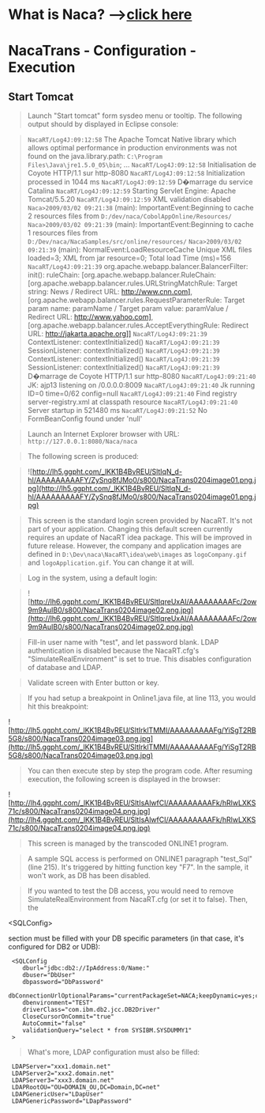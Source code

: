 # What is Naca? -->[click here](Naca0201.md) #

# NacaTrans - Configuration - Execution #

## Start Tomcat ##

> Launch "Start tomcat" form sysdeo menu or tooltip.
> The following output should by displayed in Eclipse console:

> `NacaRT/Log4J:09:12:58` The Apache Tomcat Native library which allows optimal performance in production environments was not found on the java.library.path: `C:\Program Files\Java\jre1.5.0_05\bin`; ...
> `NacaRT/Log4J:09:12:58` Initialisation de Coyote HTTP/1.1 sur http-8080
> `NacaRT/Log4J:09:12:58` Initialization processed in 1044 ms
> `NacaRT/Log4J:09:12:59` D�marrage du service Catalina
> `NacaRT/Log4J:09:12:59` Starting Servlet Engine: Apache Tomcat/5.5.20
> `NacaRT/Log4J:09:12:59` XML validation disabled
> `Naca>2009/03/02 09:21:38` (main): ImportantEvent:Beginning to cache 2 resources files from `D:/dev/naca/CobolAppOnline/Resources/`
> `Naca>2009/03/02 09:21:39` (main): ImportantEvent:Beginning to cache 1 resources files from `D:/Dev/naca/NacaSamples/src/online/resources/`
> `Naca>2009/03/02 09:21:39` (main): NormalEvent:LoadResourceCache Unique XML files loaded=3; XML from jar resource=0; Total load Time (ms)=156
> `NacaRT/Log4J:09:21:39` org.apache.webapp.balancer.BalancerFilter: init(): ruleChain: [org.apache.webapp.balancer.RuleChain: [org.apache.webapp.balancer.rules.URLStringMatchRule: Target string: News / Redirect URL: http://www.cnn.com], [org.apache.webapp.balancer.rules.RequestParameterRule: Target param name: paramName / Target param value: paramValue / Redirect URL: http://www.yahoo.com], [org.apache.webapp.balancer.rules.AcceptEverythingRule: Redirect URL: http://jakarta.apache.org]]
> `NacaRT/Log4J:09:21:39` ContextListener: contextInitialized()
> `NacaRT/Log4J:09:21:39` SessionListener: contextInitialized()
> `NacaRT/Log4J:09:21:39` ContextListener: contextInitialized()
> `NacaRT/Log4J:09:21:39` SessionListener: contextInitialized()
> `NacaRT/Log4J:09:21:39` D�marrage de Coyote HTTP/1.1 sur http-8080
> `NacaRT/Log4J:09:21:40` JK: ajp13 listening on /0.0.0.0:8009
> `NacaRT/Log4J:09:21:40` Jk running ID=0 time=0/62  config=null
> `NacaRT/Log4J:09:21:40` Find registry server-registry.xml at classpath resource
> `NacaRT/Log4J:09:21:40` Server startup in 521480 ms
> `NacaRT/Log4J:09:21:52` No FormBeanConfig found under 'null'

> Launch an Internet Explorer browser with URL: `http://127.0.0.1:8080/Naca/naca`

> The following screen is produced:

> ![http://lh5.ggpht.com/_lKK1B4BvREU/SltIqN_d-hI/AAAAAAAAAFY/ZySnq8fJMo0/s800/NacaTrans0204image01.png.jpg](http://lh5.ggpht.com/_lKK1B4BvREU/SltIqN_d-hI/AAAAAAAAAFY/ZySnq8fJMo0/s800/NacaTrans0204image01.png.jpg)

> This screen is the standard login screen provided by NacaRT.
> It's not part of your application.
> Changing this default screen currently requires an update of NacaRT idea package.
> This will be improved in future release.
> However, the company and application images are defined in `D:\Dev\naca\NacaRT\idea\web\images` as `logoCompany.gif` and `logoApplication.gif`.
> You can change it at will.

> Log in the system, using a default login:

> ![http://lh6.ggpht.com/_lKK1B4BvREU/SltIqreUxAI/AAAAAAAAAFc/2ow9m9AuIB0/s800/NacaTrans0204image02.png.jpg](http://lh6.ggpht.com/_lKK1B4BvREU/SltIqreUxAI/AAAAAAAAAFc/2ow9m9AuIB0/s800/NacaTrans0204image02.png.jpg)

> Fill-in user name with "test", and let password blank.
> LDAP authentication is disabled because the NacaRT.cfg's "SimulateRealEnvironment" is set to true.
> This disables configuration of database and LDAP.

> Validate screen with Enter button or key.

> If you had setup a breakpoint in Online1.java file, at line 113, you would hit this breakpoint:


![http://lh5.ggpht.com/_lKK1B4BvREU/SltIrklTMMI/AAAAAAAAAFg/YiSgT2RB5G8/s800/NacaTrans0204image03.png.jpg](http://lh5.ggpht.com/_lKK1B4BvREU/SltIrklTMMI/AAAAAAAAAFg/YiSgT2RB5G8/s800/NacaTrans0204image03.png.jpg)

> You can then execute step by step the program code.
> After resuming execution, the following screen is displayed in the browser:


![http://lh4.ggpht.com/_lKK1B4BvREU/SltIsAlwfCI/AAAAAAAAAFk/hRlwLXKS71c/s800/NacaTrans0204image04.png.jpg](http://lh4.ggpht.com/_lKK1B4BvREU/SltIsAlwfCI/AAAAAAAAAFk/hRlwLXKS71c/s800/NacaTrans0204image04.png.jpg)

> This screen is managed by the transcoded ONLINE1 program.

> A sample SQL access is performed on ONLINE1 paragraph "test\_Sql" (line 215).
> It's triggered by hitting function key "F7".
> In the sample, it won't work, as DB has been disabled.

> If you wanted to test the DB access, you would need to remove SimulateRealEnvironment from NacaRT.cfg (or set it to false).
> Then, the 

&lt;SQLConfig&gt;

 section must be filled with your DB specific parameters (in that case, it's configured for DB2 or UDB):

```
 <SQLConfig
	dburl="jdbc:db2://IpAddress:0/Name:"
	dbuser="DbUser"
	dbpassword="DbPassword"
	dbConnectionUrlOptionalParams="currentPackageSet=NACA;keepDynamic=yes;clientProgramName=$FoundPoolName;"
	dbenvironment="TEST"
	driverClass="com.ibm.db2.jcc.DB2Driver"
	CloseCursorOnCommit="true"
	AutoCommit="false"
	validationQuery="select * from SYSIBM.SYSDUMMY1"
 >
```

> What's more, LDAP configuration must also be filled:

```
 LDAPServer="xxx1.domain.net"
 LDAPServer2="xxx2.domain.net"
 LDAPServer3="xxx3.domain.net"
 LDAPRootOU="OU=DOMAIN_OU,DC=Domain,DC=net"
 LDAPGenericUser="LDapUser"
 LDAPGenericPassword="LDapPassword"
```